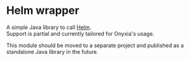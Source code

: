 # Helm wrapper

A simple Java library to call [Helm](https://helm.sh/).  
Support is partial and currently tailored for Onyxia's usage.  

This module should be moved to a separate project and published as a standalone Java library in the future.  
